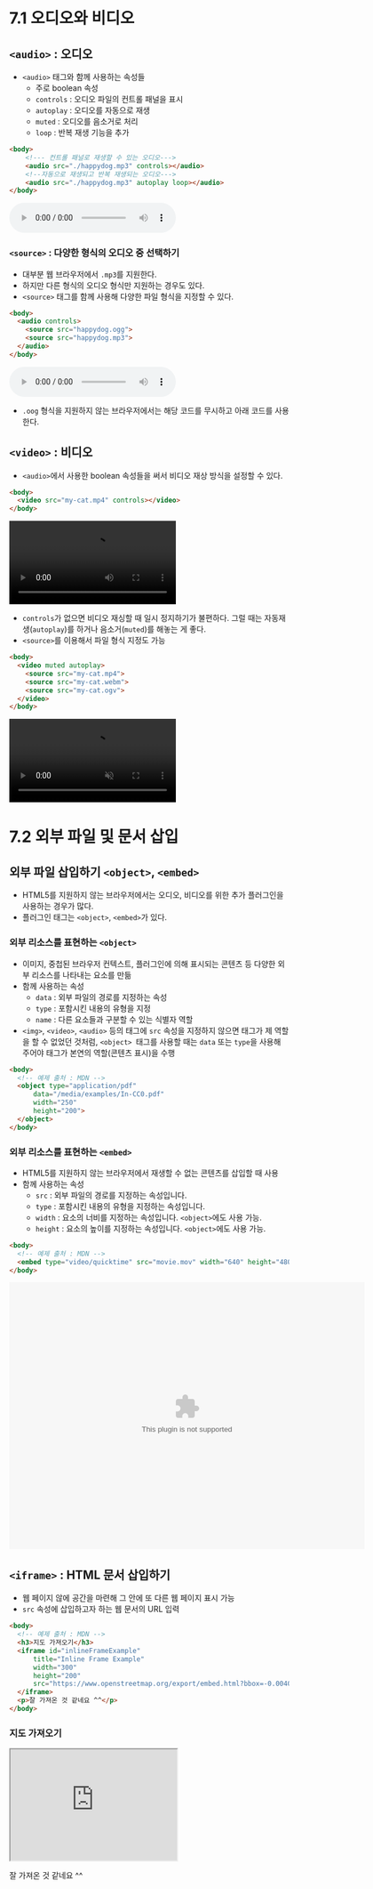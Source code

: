 # 7.1 오디오와 비디오
## `<audio>` : 오디오
- `<audio>` 태그와 함께 사용하는 속성들
    + 주로 boolean 속성
    + `controls` : 오디오 파일의 컨트롤 패널을 표시
    + `autoplay` : 오디오를 자동으로 재생
    + `muted` : 오디오를 음소거로 처리
    + `loop` : 반복 재생 기능을 추가
```html
<body>
    <!--- 컨트롤 패널로 재생할 수 있는 오디오--->
    <audio src="./happydog.mp3" controls></audio>
    <!--자동으로 재생되고 반복 재생되는 오디오--->
    <audio src="./happydog.mp3" autoplay loop></audio>
</body>
```

<body>
    <audio src="./happydog.mp3" controls></audio>
</body>


### `<source>` : 다양한 형식의 오디오 중 선택하기
- 대부분 웹 브라우저에서 `.mp3`를 지원한다.
- 하지만 다른 형식의 오디오 형식만 지원하는 경우도 있다.
- `<source>` 태그를 함께 사용해 다양한 파일 형식을 지정할 수 있다.
```html
<body>
  <audio controls>
    <source src="happydog.ogg">
    <source src="happydog.mp3">
  </audio>
</body>
```
<body>
  <audio controls>
    <source src="happydog.ogg">
    <source src="happydog.mp3">
  </audio>
</body>

- `.oog` 형식을 지원하지 않는 브라우저에서는 해당 코드를 무시하고 아래 코드를 사용한다.


## `<video>` : 비디오
- `<audio>`에서 사용한 boolean 속성들을 써서 비디오 재상 방식을 설정할 수 있다.
```html
<body>
  <video src="my-cat.mp4" controls></video>
</body>
```

<body>
    <video src="my-cat.mp4" controls></video>
</body>

- `controls`가 없으면 비디오 재싱할 때 일시 정지하기가 불편하다. 그럴 때는 자동재생(`autoplay`)를 하거나 음소거(`muted`)를 해놓는 게 좋다.
- `<source>`를 이용해서 파일 형식 지정도 가능
```html
<body>
  <video muted autoplay>
    <source src="my-cat.mp4">
    <source src="my-cat.webm">
    <source src="my-cat.ogv">
  </video>
</body>
```
<body>
  <video muted autoplay>
    <source src="my-cat.mp4">
    <source src="my-cat.webm">
    <source src="my-cat.ogv">
  </video>
</body>

# 7.2 외부 파일 및 문서 삽입
## 외부 파일 삽입하기 `<object>`, `<embed>`
- HTML5를 지원하지 않는 브라우저에서는 오디오, 비디오를 위한 추가 플러그인을 사용하는 경우가 많다.
- 플러그인 태그는 `<object>`, `<embed>`가 있다.

### 외부 리소스를 표현하는  `<object>`
- 이미지, 중첩된 브라우저 컨텍스트, 플러그인에 의해 표시되는 콘텐츠 등 다양한 외부 리소스를 나타내는 요소를 만듦
- 함께 사용하는 속성
    + `data` : 외부 파일의 경로를 지정하는 속성
    + `type` : 포함시킨 내용의 유형을 지정
    + `name` : 다른 요소들과 구분할 수 있는 식별자 역할
- `<img>`, `<video>`, `<audio>` 등의 태그에 `src` 속성을 지정하지 않으면 태그가 제 역할을 할 수 없었던 것처럼, `<object> `태그를 사용할 때는 `data` 또는 `type`을 사용해 주어야 태그가 본연의 역할(콘텐츠 표시)을 수행
```html
<body>
  <!-- 예제 출처 : MDN -->
  <object type="application/pdf"
      data="/media/examples/In-CC0.pdf"
      width="250"
      height="200">
  </object>
</body>
```
<body>
  <!-- 예제 출처 : MDN -->
  <object type="application/pdf"
      data="/media/examples/In-CC0.pdf"
      width="250"
      height="200">
  </object>
</body>

### 외부 리소스를 표현하는 `<embed>`
- HTML5를 지원하지 않는 브라우저에서 재생할 수 없는 콘텐츠를 삽입할 때 사용
- 함께 사용하는 속성
    + `src` : 외부 파일의 경로를 지정하는 속성입니다.
    + `type` : 포함시킨 내용의 유형을 지정하는 속성입니다.
    + `width` : 요소의 너비를 지정하는 속성입니다. `<object>`에도 사용 가능.
    + `height` : 요소의 높이를 지정하는 속성입니다. `<object>`에도 사용 가능.
```html
<body>
  <!-- 예제 출처 : MDN -->
  <embed type="video/quicktime" src="movie.mov" width="640" height="480">
</body>
```
<body>
  <!-- 예제 출처 : MDN -->
  <embed type="video/quicktime" src="movie.mov" width="640" height="480">
</body>


## `<iframe>` : HTML 문서 삽입하기
- 웹 페이지 않에 공간을 마련해 그 안에 또 다른 웹 페이지 표시 가능
- `src` 속성에 삽입하고자 하는 웹 문서의 URL 입력
```html
<body>
  <!-- 예제 출처 : MDN -->
  <h3>지도 가져오기</h3>
  <iframe id="inlineFrameExample"
      title="Inline Frame Example"
      width="300"
      height="200"
      src="https://www.openstreetmap.org/export/embed.html?bbox=-0.004017949104309083%2C51.47612752641776%2C0.00030577182769775396%2C51.478569861898606&layer=mapnik">
  </iframe>
  <p>잘 가져온 것 같네요 ^^</p>
</body>
```
<body>
  <!-- 예제 출처 : MDN -->
  <h3>지도 가져오기</h3>
  <iframe id="inlineFrameExample"
      title="Inline Frame Example"
      width="300"
      height="200"
      src="https://www.openstreetmap.org/export/embed.html?bbox=-0.004017949104309083%2C51.47612752641776%2C0.00030577182769775396%2C51.478569861898606&layer=mapnik">
  </iframe>
  <p>잘 가져온 것 같네요 ^^</p>
</body>
